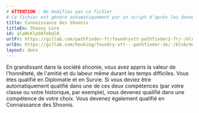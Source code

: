 ```yaml
---
# ATTENTION : Ne modifiez pas ce fichier
# Ce fichier est généré automatiquement par un script d'après les données du module Foundry VTT officiel et de sa traduction
title: Connaissance des Shoonis
titleEn: Shoony Lore
id: yCaWcKlpbAfebqlO
urlFr: https://gitlab.com/pathfinder-fr/foundryvtt-pathfinder2-fr/-/blob/master/data/feats/yCaWcKlpbAfebqlO.htm
urlEn: https://gitlab.com/hooking/foundry-vtt---pathfinder-2e/-/blob/master/packs/data/feats.db/shoony-lore.json
layout: dons
---
```

En grandissant dans la société shoonie, vous avez appris la valeur de l'honnêteté, de l'amitié et du labeur même durant les temps difficiles. Vous êtes qualifié en Diplomatie et en Survie. Si vous deviez être automatiquement qualifié dans une de ces deux compétences (par votre classe ou votre historique, par exemple), vous devenez qualifié dans une compétence de votre choix. Vous devenez également qualifié en Connaissance des Shoonis.
